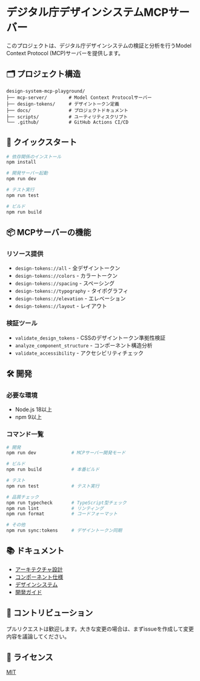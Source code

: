 # デジタル庁デザインシステムMCPサーバー

このプロジェクトは、デジタル庁デザインシステムの検証と分析を行うModel Context Protocol (MCP)サーバーを提供します。

## 🗂 プロジェクト構造

```
design-system-mcp-playground/
├── mcp-server/        # Model Context Protocolサーバー
├── design-tokens/     # デザイントークン定義
├── docs/              # プロジェクトドキュメント
├── scripts/           # ユーティリティスクリプト
└── .github/           # GitHub Actions CI/CD
```

## 🚀 クイックスタート

```bash
# 依存関係のインストール
npm install

# 開発サーバー起動
npm run dev

# テスト実行
npm run test

# ビルド
npm run build
```

## 📦 MCPサーバーの機能

### リソース提供

- `design-tokens://all` - 全デザイントークン
- `design-tokens://colors` - カラートークン
- `design-tokens://spacing` - スペーシング
- `design-tokens://typography` - タイポグラフィ
- `design-tokens://elevation` - エレベーション
- `design-tokens://layout` - レイアウト

### 検証ツール

- `validate_design_tokens` - CSSのデザイントークン準拠性検証
- `analyze_component_structure` - コンポーネント構造分析
- `validate_accessibility` - アクセシビリティチェック

## 🛠 開発

### 必要な環境

- Node.js 18以上
- npm 9以上

### コマンド一覧

```bash
# 開発
npm run dev             # MCPサーバー開発モード

# ビルド
npm run build           # 本番ビルド

# テスト
npm run test            # テスト実行

# 品質チェック
npm run typecheck       # TypeScript型チェック
npm run lint            # リンティング
npm run format          # コードフォーマット

# その他
npm run sync:tokens     # デザイントークン同期
```

## 📚 ドキュメント

- [アーキテクチャ設計](docs/architecture/)
- [コンポーネント仕様](docs/components/)
- [デザインシステム](docs/design-system/)
- [開発ガイド](docs/guides/)

## 🤝 コントリビューション

プルリクエストは歓迎します。大きな変更の場合は、まずissueを作成して変更内容を議論してください。

## 📄 ライセンス

[MIT](LICENSE)